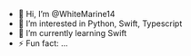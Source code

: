 - 👋 Hi, I’m @WhiteMarine14
- 👀 I’m interested in Python, Swift, Typescript
- 🌱 I’m currently learning Swift 
- ⚡ Fun fact: ...

<!---
WhiteMarine14/WhiteMarine14 is a ✨ special ✨ repository because its `README.md` (this file) appears on your GitHub profile.
You can click the Preview link to take a look at your changes.
--->
